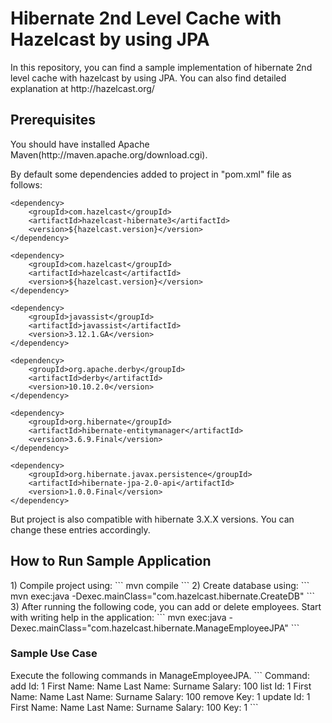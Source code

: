 <h1>Hibernate 2nd Level Cache with Hazelcast by using JPA</h1>
In this repository, you can find a sample implementation of hibernate 2nd level cache with hazelcast by using JPA. You can also find detailed explanation at http://hazelcast.org/ 

<h2>Prerequisites</h2>
You should have installed Apache Maven(http://maven.apache.org/download.cgi).

By default some dependencies added to project in "pom.xml" file as follows:
```
<dependency>
    <groupId>com.hazelcast</groupId>
    <artifactId>hazelcast-hibernate3</artifactId>
    <version>${hazelcast.version}</version>
</dependency>

<dependency>
    <groupId>com.hazelcast</groupId>
    <artifactId>hazelcast</artifactId>
    <version>${hazelcast.version}</version>
</dependency>

<dependency>
    <groupId>javassist</groupId>
    <artifactId>javassist</artifactId>
    <version>3.12.1.GA</version>
</dependency>

<dependency>
    <groupId>org.apache.derby</groupId>
    <artifactId>derby</artifactId>
    <version>10.10.2.0</version>
</dependency>

<dependency>
    <groupId>org.hibernate</groupId>
    <artifactId>hibernate-entitymanager</artifactId>
    <version>3.6.9.Final</version>
</dependency>

<dependency>
    <groupId>org.hibernate.javax.persistence</groupId>
    <artifactId>hibernate-jpa-2.0-api</artifactId>
    <version>1.0.0.Final</version>
</dependency>
```
But project is also compatible with hibernate 3.X.X versions. You can change these entries accordingly.

<h2>How to Run Sample Application</h2>
1) Compile project using:
```
mvn compile
```
2) Create database using:
```
mvn exec:java -Dexec.mainClass="com.hazelcast.hibernate.CreateDB"
```
3) After running the following code, you can add or delete employees. Start with writing help in the application:
```
mvn exec:java -Dexec.mainClass="com.hazelcast.hibernate.ManageEmployeeJPA"
```
<h3>Sample Use Case</h3>
Execute the following commands in ManageEmployeeJPA.
```
Command:
add
Id: 1
First Name: Name
Last Name: Surname
Salary: 100
list
Id: 1 
First Name: Name 
Last Name: Surname 
Salary: 100
remove
Key:
1
update
Id: 1
First Name: Name
Last Name: Surname
Salary: 100
Key:
1
```


